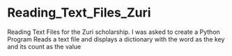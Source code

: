 # Reading_Text_Files_Zuri
 Reading Text Files for the Zuri scholarship.
 I was asked to create a Python Program Reads a text file and displays a dictionary with the word as the key and its count as the value